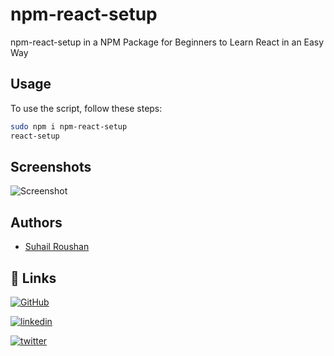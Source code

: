 # npm-react-setup
npm-react-setup in a NPM Package for Beginners to Learn React in an Easy Way


## Usage

To use the script, follow these steps:

```bash
sudo npm i npm-react-setup
react-setup
```

## Screenshots

![Screenshot](https://i.imgur.com/mKzxDA0.png)



## Authors

- [Suhail Roushan](https://www.google.com/search?q=Suhail+Roushan)


## 🔗 Links
[![GitHub](https://img.shields.io/badge/github-000?style=for-the-badge&logo=github&logoColor=white)](https://github.com/suhailroushan13) 

[![linkedin](https://img.shields.io/badge/linkedin-0A66C2?style=for-the-badge&logo=linkedin&logoColor=white)](https://www.linkedin.com/in/suhailroushan/)


[![twitter](https://img.shields.io/badge/twiiter-00acee?style=for-the-badge&logo=twitter&logoColor=white)](https://twitter.com/0xsuhailroushan)